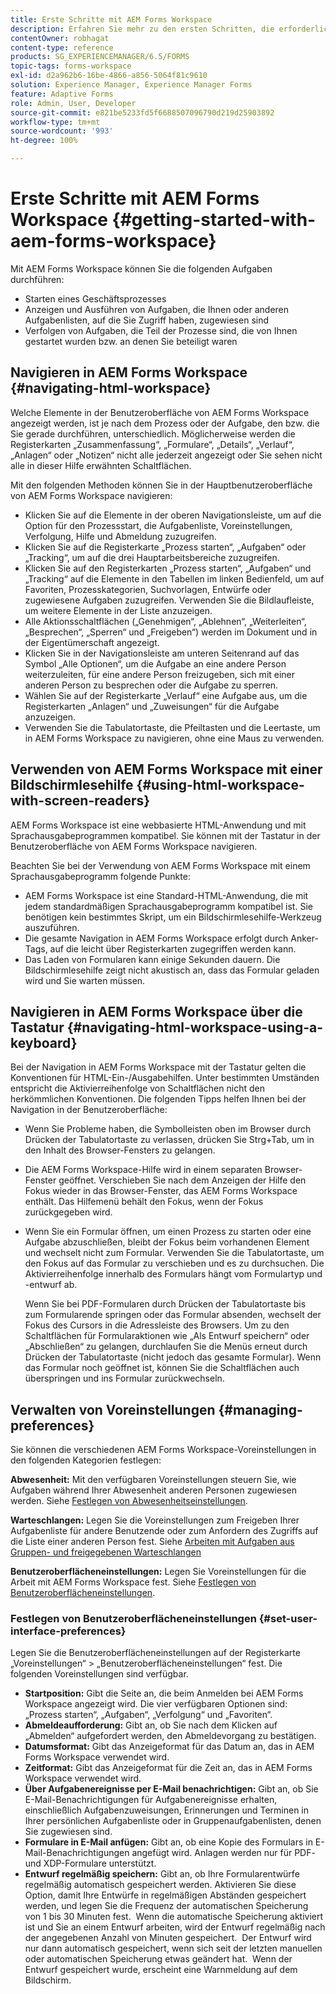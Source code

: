 ```yaml
---
title: Erste Schritte mit AEM Forms Workspace
description: Erfahren Sie mehr zu den ersten Schritten, die erforderlich sind, um LiveCycle AEM Forms Workspace zum Verwalten geschäftlicher Automatisierungsprozesse zu verwenden.
contentOwner: robhagat
content-type: reference
products: SG_EXPERIENCEMANAGER/6.5/FORMS
topic-tags: forms-workspace
exl-id: d2a962b6-16be-4866-a856-5064f81c9610
solution: Experience Manager, Experience Manager Forms
feature: Adaptive Forms
role: Admin, User, Developer
source-git-commit: e821be5233fd5f6688507096790d219d25903892
workflow-type: tm+mt
source-wordcount: '993'
ht-degree: 100%

---
```


# Erste Schritte mit AEM Forms Workspace {#getting-started-with-aem-forms-workspace}

Mit AEM Forms Workspace können Sie die folgenden Aufgaben durchführen:

* Starten eines Geschäftsprozesses
* Anzeigen und Ausführen von Aufgaben, die Ihnen oder anderen Aufgabenlisten, auf die Sie Zugriff haben, zugewiesen sind
* Verfolgen von Aufgaben, die Teil der Prozesse sind, die von Ihnen gestartet wurden bzw. an denen Sie beteiligt waren

## Navigieren in AEM Forms Workspace {#navigating-html-workspace}

Welche Elemente in der Benutzeroberfläche von AEM Forms Workspace angezeigt werden, ist je nach dem Prozess oder der Aufgabe, den bzw. die Sie gerade durchführen, unterschiedlich. Möglicherweise werden die Registerkarten „Zusammenfassung“, „Formulare“, „Details“, „Verlauf“, „Anlagen“ oder „Notizen“ nicht alle jederzeit angezeigt oder Sie sehen nicht alle in dieser Hilfe erwähnten Schaltflächen.

Mit den folgenden Methoden können Sie in der Hauptbenutzeroberfläche von AEM Forms Workspace navigieren:

* Klicken Sie auf die Elemente in der oberen Navigationsleiste, um auf die Option für den Prozessstart, die Aufgabenliste, Voreinstellungen, Verfolgung, Hilfe und Abmeldung zuzugreifen.
* Klicken Sie auf die Registerkarte „Prozess starten“, „Aufgaben“ oder „Tracking“, um auf die drei Hauptarbeitsbereiche zuzugreifen.
* Klicken Sie auf den Registerkarten „Prozess starten“, „Aufgaben“ und „Tracking“ auf die Elemente in den Tabellen im linken Bedienfeld, um auf Favoriten, Prozesskategorien, Suchvorlagen, Entwürfe oder zugewiesene Aufgaben zuzugreifen. Verwenden Sie die Bildlaufleiste, um weitere Elemente in der Liste anzuzeigen.
* Alle Aktionsschaltflächen („Genehmigen“, „Ablehnen“, „Weiterleiten“, „Besprechen“, „Sperren“ und „Freigeben“) werden im Dokument und in der Eigentümerschaft angezeigt.
* Klicken Sie in der Navigationsleiste am unteren Seitenrand auf das Symbol „Alle Optionen“, um die Aufgabe an eine andere Person weiterzuleiten, für eine andere Person freizugeben, sich mit einer anderen Person zu besprechen oder die Aufgabe zu sperren.
* Wählen Sie auf der Registerkarte „Verlauf“ eine Aufgabe aus, um die Registerkarten „Anlagen“ und „Zuweisungen“ für die Aufgabe anzuzeigen.
* Verwenden Sie die Tabulatortaste, die Pfeiltasten und die Leertaste, um in AEM Forms Workspace zu navigieren, ohne eine Maus zu verwenden.

## Verwenden von AEM Forms Workspace mit einer Bildschirmlesehilfe {#using-html-workspace-with-screen-readers}

AEM Forms Workspace ist eine webbasierte HTML-Anwendung und mit Sprachausgabeprogrammen kompatibel. Sie können mit der Tastatur in der Benutzeroberfläche von AEM Forms Workspace navigieren.

Beachten Sie bei der Verwendung von AEM Forms Workspace mit einem Sprachausgabeprogramm folgende Punkte:

* AEM Forms Workspace ist eine Standard-HTML-Anwendung, die mit jedem standardmäßigen Sprachausgabeprogramm kompatibel ist. Sie benötigen kein bestimmtes Skript, um ein Bildschirmlesehilfe-Werkzeug auszuführen.
* Die gesamte Navigation in AEM Forms Workspace erfolgt durch Anker-Tags, auf die leicht über Registerkarten zugegriffen werden kann.
* Das Laden von Formularen kann einige Sekunden dauern. Die Bildschirmlesehilfe zeigt nicht akustisch an, dass das Formular geladen wird und Sie warten müssen.

## Navigieren in AEM Forms Workspace über die Tastatur {#navigating-html-workspace-using-a-keyboard}

Bei der Navigation in AEM Forms Workspace mit der Tastatur gelten die Konventionen für HTML-Ein-/Ausgabehilfen. Unter bestimmten Umständen entspricht die Aktivierreihenfolge von Schaltflächen nicht den herkömmlichen Konventionen. Die folgenden Tipps helfen Ihnen bei der Navigation in der Benutzeroberfläche:

* Wenn Sie Probleme haben, die Symbolleisten oben im Browser durch Drücken der Tabulatortaste zu verlassen, drücken Sie Strg+Tab, um in den Inhalt des Browser-Fensters zu gelangen.
* Die AEM Forms Workspace-Hilfe wird in einem separaten Browser-Fenster geöffnet. Verschieben Sie nach dem Anzeigen der Hilfe den Fokus wieder in das Browser-Fenster, das AEM Forms Workspace enthält. Das Hilfemenü behält den Fokus, wenn der Fokus zurückgegeben wird.
* Wenn Sie ein Formular öffnen, um einen Prozess zu starten oder eine Aufgabe abzuschließen, bleibt der Fokus beim vorhandenen Element und wechselt nicht zum Formular. Verwenden Sie die Tabulatortaste, um den Fokus auf das Formular zu verschieben und es zu durchsuchen. Die Aktivierreihenfolge innerhalb des Formulars hängt vom Formulartyp und -entwurf ab.

  Wenn Sie bei PDF-Formularen durch Drücken der Tabulatortaste bis zum Formularende springen oder das Formular absenden, wechselt der Fokus des Cursors in die Adressleiste des Browsers. Um zu den Schaltflächen für Formularaktionen wie „Als Entwurf speichern“ oder „Abschließen“ zu gelangen, durchlaufen Sie die Menüs erneut durch Drücken der Tabulatortaste (nicht jedoch das gesamte Formular). Wenn das Formular noch geöffnet ist, können Sie die Schaltflächen auch überspringen und ins Formular zurückwechseln.

## Verwalten von Voreinstellungen {#managing-preferences}

Sie können die verschiedenen AEM Forms Workspace-Voreinstellungen in den folgenden Kategorien festlegen:

**Abwesenheit:** Mit den verfügbaren Voreinstellungen steuern Sie, wie Aufgaben während Ihrer Abwesenheit anderen Personen zugewiesen werden. Siehe [Festlegen von Abwesenheitseinstellungen](todo-lists.md#setting-out-of-office-preferences).

**Warteschlangen:** Legen Sie die Voreinstellungen zum Freigeben Ihrer Aufgabenliste für andere Benutzende oder zum Anfordern des Zugriffs auf die Liste einer anderen Person fest. Siehe [Arbeiten mit Aufgaben aus Gruppen- und freigegebenen Warteschlangen](todo-lists.md#working-with-tasks-from-group-and-shared-queues)

**Benutzeroberflächeneinstellungen:** Legen Sie Voreinstellungen für die Arbeit mit AEM Forms Workspace fest. Siehe [Festlegen von Benutzeroberflächeneinstellungen](#set-user-interface-preferences).

### Festlegen von Benutzeroberflächeneinstellungen {#set-user-interface-preferences}

Legen Sie die Benutzeroberflächeneinstellungen auf der Registerkarte „Voreinstellungen“ > „Benutzeroberflächeneinstellungen“ fest. Die folgenden Voreinstellungen sind verfügbar.

* **Startposition:** Gibt die Seite an, die beim Anmelden bei AEM Forms Workspace angezeigt wird. Die vier verfügbaren Optionen sind: „Prozess starten“, „Aufgaben“, „Verfolgung“ und „Favoriten“.
* **Abmeldeaufforderung:** Gibt an, ob Sie nach dem Klicken auf „Abmelden“ aufgefordert werden, den Abmeldevorgang zu bestätigen.
* **Datumsformat:** Gibt das Anzeigeformat für das Datum an, das in AEM Forms Workspace verwendet wird.
* **Zeitformat:** Gibt das Anzeigeformat für die Zeit an, das in AEM Forms Workspace verwendet wird.
* **Über Aufgabenereignisse per E-Mail benachrichtigen:** Gibt an, ob Sie E-Mail-Benachrichtigungen für Aufgabenereignisse erhalten, einschließlich Aufgabenzuweisungen, Erinnerungen und Terminen in Ihrer persönlichen Aufgabenliste oder in Gruppenaufgabenlisten, denen Sie zugewiesen sind.
* **Formulare in E-Mail anfügen:** Gibt an, ob eine Kopie des Formulars in E-Mail-Benachrichtigungen angefügt wird. Anlagen werden nur für PDF- und XDP-Formulare unterstützt.
* **Entwurf regelmäßig speichern:** Gibt an, ob Ihre Formularentwürfe regelmäßig automatisch gespeichert werden. Aktivieren Sie diese Option, damit Ihre Entwürfe in regelmäßigen Abständen gespeichert werden, und legen Sie die Frequenz der automatischen Speicherung von 1 bis 30 Minuten fest.  Wenn die automatische Speicherung aktiviert ist und Sie an einem Entwurf arbeiten, wird der Entwurf regelmäßig nach der angegebenen Anzahl von Minuten gespeichert.  Der Entwurf wird nur dann automatisch gespeichert, wenn sich seit der letzten manuellen oder automatischen Speicherung etwas geändert hat.  Wenn der Entwurf gespeichert wurde, erscheint eine Warnmeldung auf dem Bildschirm.
